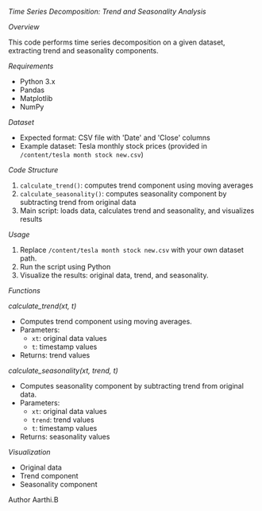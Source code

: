 *Time Series Decomposition: Trend and Seasonality Analysis*


*Overview*

This code performs time series decomposition on a given dataset, extracting trend and seasonality components.


*Requirements*

- Python 3.x
- Pandas
- Matplotlib
- NumPy


*Dataset*

- Expected format: CSV file with 'Date' and 'Close' columns
- Example dataset: Tesla monthly stock prices (provided in `/content/tesla month stock new.csv`)


*Code Structure*

1. `calculate_trend()`: computes trend component using moving averages
2. `calculate_seasonality()`: computes seasonality component by subtracting trend from original data
3. Main script: loads data, calculates trend and seasonality, and visualizes results


*Usage*

1. Replace `/content/tesla month stock new.csv` with your own dataset path.
2. Run the script using Python 
3. Visualize the results: original data, trend, and seasonality.


*Functions*

*calculate_trend(xt, t)*

- Computes trend component using moving averages.
- Parameters:
    - `xt`: original data values
    - `t`: timestamp values
- Returns: trend values


*calculate_seasonality(xt, trend, t)*

- Computes seasonality component by subtracting trend from original data.
- Parameters:
    - `xt`: original data values
    - `trend`: trend values
    - `t`: timestamp values
- Returns: seasonality values


*Visualization*

- Original data
- Trend component
- Seasonality component

Author
Aarthi.B
